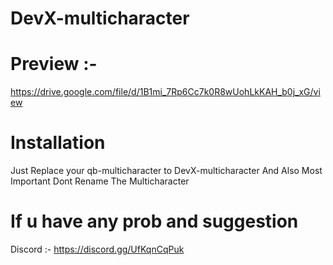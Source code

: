 # DevX-multicharacter

# Preview :-
https://drive.google.com/file/d/1B1mi_7Rp6Cc7k0R8wUohLkKAH_b0j_xG/view

# Installation

Just Replace your qb-multicharacter to DevX-multicharacter
And Also Most Important Dont Rename The Multicharacter
# If u have any prob and suggestion 
Discord :-
https://discord.gg/UfKqnCqPuk

